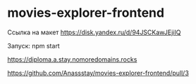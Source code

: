 # movies-explorer-frontend
Ссылка на макет https://disk.yandex.ru/d/94JSCKawJEjiIQ

Запуск: npm start

https://diploma.a.stay.nomoredomains.rocks

https://github.com/Anassstay/movies-explorer-frontend/pull/3